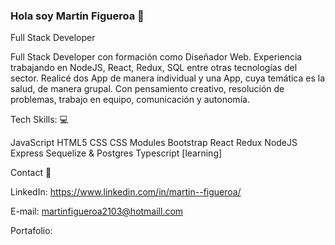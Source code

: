 ### Hola soy Martin Figueroa  👋
Full Stack Developer



Full Stack Developer con formación como Diseñador Web. Experiencia trabajando en NodeJS, React,
Redux, SQL entre otras tecnologías del sector. Realicé dos App de manera individual y una App, cuya temática es la salud, de manera grupal. Con pensamiento creativo, resolución de problemas, trabajo en equipo, comunicación y autonomía.

Tech Skills: 💻

JavaScript
HTML5
CSS
CSS Modules
Bootstrap
React
Redux
NodeJS
Express
Sequelize & Postgres
Typescript [learning]

Contact 📩

LinkedIn: https://www.linkedin.com/in/martin--figueroa/

E-mail: martinfigueroa2103@hotmaill.com 

Portafolio:



<!--
**Supermacaco86/supermacaco86** is a ✨ _special_ ✨ repository because its `README.md` (this file) appears on your GitHub profile.

Here are some ideas to get you started:

- 🔭 I’m currently working on ...
- 🌱 I’m currently learning ...
- 👯 I’m looking to collaborate on ...
- 🤔 I’m looking for help with ...
- 💬 Ask me about ...
- 📫 How to reach me: ...
- 😄 Pronouns: ...
- ⚡ Fun fact: ...
-->
